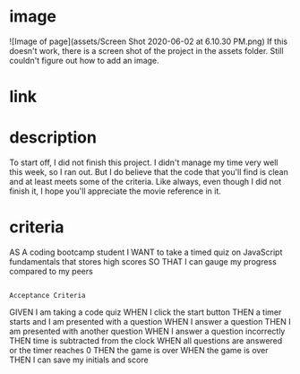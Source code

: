 # image

![Image of page](assets/Screen Shot 2020-06-02 at 6.10.30 PM.png)
If this doesn't work, there is a screen shot of the project in the assets folder. Still couldn't figure out how to add an image. 

# link



# description

To start off, I did not finish this project. I didn't manage my time very well this week, so I ran out. 
But I do believe that the code that you'll find is clean and at least meets some of the criteria. 
Like always, even though I did not finish it, I hope you'll appreciate the movie reference in it. 

# criteria

AS A coding bootcamp student
I WANT to take a timed quiz on JavaScript fundamentals that stores high scores
SO THAT I can gauge my progress compared to my peers
```

Acceptance Criteria

```
GIVEN I am taking a code quiz
WHEN I click the start button
THEN a timer starts and I am presented with a question
WHEN I answer a question
THEN I am presented with another question
WHEN I answer a question incorrectly
THEN time is subtracted from the clock
WHEN all questions are answered or the timer reaches 0
THEN the game is over
WHEN the game is over
THEN I can save my initials and score
```